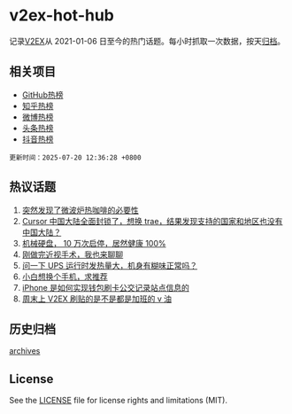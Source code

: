 # v2ex-hot-hub

 记录[V2EX](https://www.v2ex.com/)从 2021-01-06 日至今的热门话题。每小时抓取一次数据，按天[归档](archives)。
 
 ## 相关项目

- [GitHub热榜](https://github.com/lonnyzhang423/github-hot-hub)
- [知乎热榜](https://github.com/lonnyzhang423/zhihu-hot-hub)
- [微博热榜](https://github.com/lonnyzhang423/weibo-hot-hub)
- [头条热榜](https://github.com/lonnyzhang423/toutiao-hot-hub)
- [抖音热榜](https://github.com/lonnyzhang423/douyin-hot-hub)


 `更新时间：2025-07-20 12:36:28 +0800`

## 热议话题

1. [突然发现了微波炉热咖啡的必要性](https://www.v2ex.com/t/1146290)
1. [Cursor 中国大陆全面封锁了，想换 trae，结果发现支持的国家和地区也没有中国大陆？](https://www.v2ex.com/t/1146314)
1. [机械硬盘， 10 万次启停，居然健康 100%](https://www.v2ex.com/t/1146334)
1. [刚做完近视手术，我也来聊聊](https://www.v2ex.com/t/1146377)
1. [问一下 UPS 运行时发热量大，机身有糊味正常吗？](https://www.v2ex.com/t/1146289)
1. [小白想换个手机，求推荐](https://www.v2ex.com/t/1146372)
1. [iPhone 是如何实现钱包刷卡公交记录站点信息的](https://www.v2ex.com/t/1146379)
1. [周末上 V2EX 刷贴的是不是都是加班的 v 油](https://www.v2ex.com/t/1146332)

## 历史归档

[archives](archives)

## License

See the [LICENSE](LICENSE) file for license rights and limitations (MIT).
